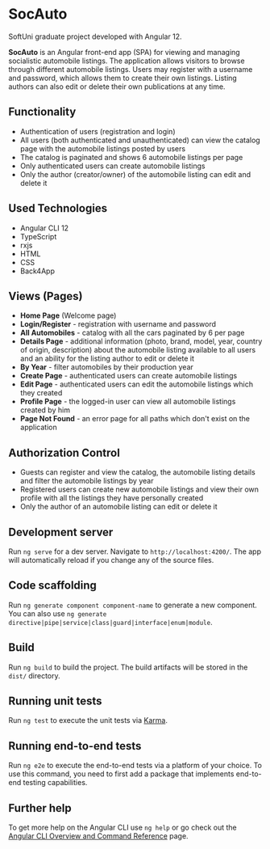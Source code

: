 # SocAuto

SoftUni graduate project developed with Angular 12. 

**SocAuto** is an Angular front-end app (SPA) for viewing and managing socialistic automobile listings. The application allows visitors to browse through different automobile listings. Users may register with a username and password, which allows them to create their own listings. Listing authors can also edit or delete their own publications at any time.

## Functionality
* Authentication of users (registration and login)
* All users (both authenticated and unauthenticated) can view the catalog page with the automobile listings posted by users
* The catalog is paginated and shows 6 automobile listings per page
* Only authenticated users can create automobile listings
* Only the author (creator/owner) of the automobile listing can edit and delete it


## Used Technologies
* Angular CLI 12
* TypeScript
* rxjs
* HTML 
* CSS
* Back4App

## Views (Pages)
* **Home Page** (Welcome page)
* **Login/Register** - registration with username and password
* **All Automobiles** - catalog with all the cars paginated by 6 per page
* **Details Page** - additional information (photo, brand, model, year, country of origin, description) about the automobile listing available to all users and an ability for the listing author to edit or delete it
* **By Year** - filter automobiles by their production year
* **Create Page** - authenticated users can create automobile listings
* **Edit Page** - authenticated users can edit the automobile listings which they created
* **Profile Page** - the logged-in user can view all automobile listings created by him
* **Page Not Found** - an error page for all paths which don't exist on the application

## Authorization Control
* Guests can register and view the catalog, the automobile listing details and filter the automobile listings by year
* Registered users can create new automobile listings and view their own profile with all the listings they have personally created
* Only the author of an automobile listing can edit or delete it

## Development server

Run `ng serve` for a dev server. Navigate to `http://localhost:4200/`. The app will automatically reload if you change any of the source files.

## Code scaffolding

Run `ng generate component component-name` to generate a new component. You can also use `ng generate directive|pipe|service|class|guard|interface|enum|module`.

## Build

Run `ng build` to build the project. The build artifacts will be stored in the `dist/` directory.

## Running unit tests

Run `ng test` to execute the unit tests via [Karma](https://karma-runner.github.io).

## Running end-to-end tests

Run `ng e2e` to execute the end-to-end tests via a platform of your choice. To use this command, you need to first add a package that implements end-to-end testing capabilities.

## Further help

To get more help on the Angular CLI use `ng help` or go check out the [Angular CLI Overview and Command Reference](https://angular.io/cli) page.
